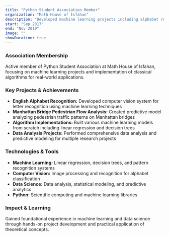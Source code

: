 ```yaml
---
title: "Python Student Association Member"
organization: "Math House of Isfahan"
description: "Developed machine learning projects including alphabet recognition and pedestrian flow prediction"
start: "Sep 2017"
end: "Nov 2019"
image: ""
showDuration: true
---
```


### Association Membership
Active member of Python Student Association at Math House of Isfahan, focusing on machine learning projects and implementation of classical algorithms for real-world applications.

### Key Projects & Achievements
- **English Alphabet Recognition:** Developed computer vision system for letter recognition using machine learning techniques
- **Manhattan Bridge Pedestrian Flow Analysis:** Created predictive model analyzing pedestrian traffic patterns on Manhattan bridges
- **Algorithm Implementations:** Built various machine learning models from scratch including linear regression and decision trees
- **Data Analysis Projects:** Performed comprehensive data analysis and predictive modeling for multiple research projects

### Technologies & Tools
- **Machine Learning:** Linear regression, decision trees, and pattern recognition systems
- **Computer Vision:** Image processing and recognition for alphabet classification
- **Data Science:** Data analysis, statistical modeling, and predictive analytics
- **Python:** Scientific computing and machine learning libraries

### Impact & Learning
Gained foundational experience in machine learning and data science through hands-on project development and practical application of theoretical concepts.

